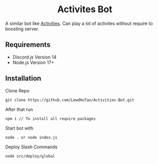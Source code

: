 <h1 align="center"><width="30px"> Activites Bot <width="30px"></h1>

A similar bot like [Activities](https://github.com/advaith1/activities). Can play a lot of activites without require to boosting server.

  ## Requirements
  - Discord.js Version 14
  - Node.js Version 17+
  
   ## Installation
  Clone Repo
```
git clone https://github.com/LewdHuTao/Activities-Bot.git
```
  After that run
  ```
npm i // To install all require packages
```
  Start bot with
```
node . or node index.js
```
Deploy Slash Commands
```
node src/deploy/global
```
